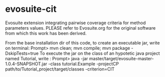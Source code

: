 # evosuite-cit
Evosuite extension integrating pairwise coverage criteria for method parameters values. 
PLEASE   refer to Evosuite.org for the original software from which this work has been derived.

From the base installation dir of this code, to create an executable jar, write on terminal: 
 Prompt>   mvn clean; mvn compile;  mvn package -DskipTests=true
To execute the jar on the class of an hypotetic java project named Tutorial, write : 
  Prompt>  java -jar master/target/evosuite-master-1.0.4-SNAPSHOT.jar -class tutorial.Example -projectCP path/to/Tutorial_project/target/classes  -criterion=CIT
